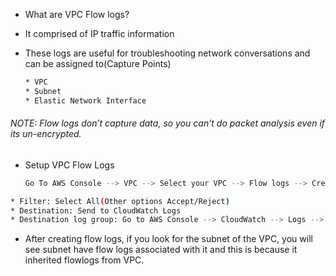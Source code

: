 * What are VPC Flow logs?

* It comprised of IP traffic information
* These logs are useful for troubleshooting network conversations and can be assigned to(Capture Points)

    ```sh
    * VPC
    * Subnet
    * Elastic Network Interface
    ```

###### NOTE: Flow logs don’t capture data, so you can’t do packet analysis even if its un-encrypted.

* Setup VPC Flow Logs

    ```sh
    Go To AWS Console --> VPC --> Select your VPC --> Flow logs --> Create flow log
    ```

```sh
* Filter: Select All(Other options Accept/Reject)
* Destination: Send to CloudWatch Logs
* Destination log group: Go to AWS Console --> CloudWatch --> Logs --> Create log group
```

* After creating flow logs, if you look for the subnet of the VPC, you will see subnet have flow logs associated with it and this is because it inherited flowlogs from VPC.

